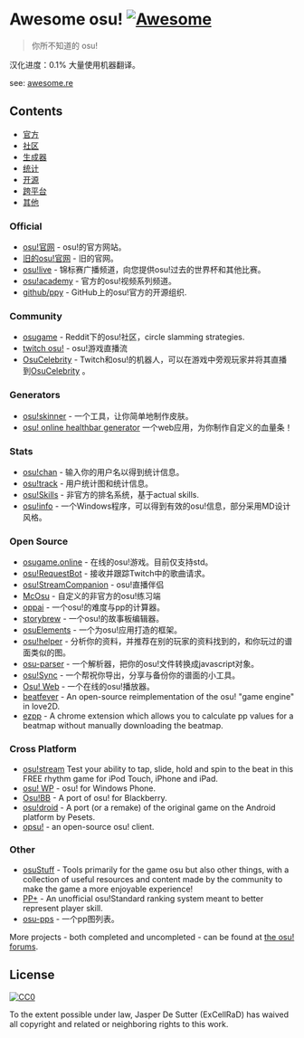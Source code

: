 # Awesome osu! [![Awesome](https://cdn.rawgit.com/sindresorhus/awesome/d7305f38d29fed78fa85652e3a63e154dd8e8829/media/badge.svg)](https://github.com/sindresorhus/awesome)
 
> 你所不知道的 osu!

汉化进度：0.1%
大量使用机器翻译。

see: [awesome.re](https://awesome.re)

## Contents
- [官方](#official)
- [社区](#community)
- [生成器](#generators)
- [统计](#stats)
- [开源](#open-source)
- [跨平台](#cross-platform)
- [其他](#other)

### Official
- [osu!官网](https://osu.ppy.sh) - osu!的官方网站。
- [旧的osu!官网](https://old.ppy.sh) - 旧的官网。
- [osu!live](https://www.youtube.com/channel/UC04QGgpwL5b53HbMCi4TB7A) - 锦标赛广播频道，向您提供osu!过去的世界杯和其他比赛。
- [osu!academy](https://www.youtube.com/user/osuacademy) - 官方的osu!视频系列频道。
- [github/ppy](https://github.com/ppy/) - GitHub上的osu!官方的开源组织.

### Community
- [osugame](https://www.reddit.com/r/osugame/) - Reddit下的osu!社区，circle slamming strategies.
- [twitch osu!](https://www.twitch.tv/directory/game/osu!) - osu!游戏直播流
- [OsuCelebrity](https://www.twitch.tv/osucelebrity) - Twitch和osu!的机器人，可以在游戏中旁观玩家并将其直播到[OsuCelebrity](https://twitch.tv/OsuCelebrity) 。
### Generators
- [osu!skinner](https://osuskinner.com/) - 一个工具，让你简单地制作皮肤。
- [osu! online healthbar generator](https://agube.lu/generator/) 一个web应用，为你制作自定义的血量条！

### Stats
- [osu!chan](https://syrin.me/osuchan/) - 输入你的用户名以得到统计信息。
- [osu!track](https://ameobea.me/osutrack/) - 用户统计图和统计信息。
- [osu!Skills](https://osuskills.tk/) - 非官方的排名系统，基于actual skills.
- [osu!info](https://github.com/GreenTurtwig/osu-info) - 一个Windows程序，可以得到有效的osu!信息，部分采用MD设计风格。

### Open Source
- [osugame.online](https://github.com/111116/osu) - 在线的osu!游戏。目前仅支持std。
- [osu!RequestBot](https://github.com/RedbackThomson/OsuRequestBot) - 接收并跟踪Twitch中的歌曲请求。
- [osu!StreamCompanion](https://github.com/Piotrekol/StreamCompanion) - osu!直播伴侣
- [McOsu](https://github.com/McKay42/McOsu) - 自定义的非官方的osu!练习端
- [oppai](https://github.com/Francesco149/oppai) - 一个osu!的难度与pp的计算器。
- [storybrew](https://github.com/Damnae/storybrew) - 一个osu!的故事板编辑器。
- [osuElements](https://github.com/ExCellRaD/osuElements) - 一个为osu!应用打造的框架。
- [osu!helper](http://www.tyrrrz.me/projects/?id=osuhelper) - 分析你的资料，并推荐在别的玩家的资料找到的，和你玩过的谱面类似的图。
- [osu-parser](https://github.com/nojhamster/osu-parser) - 一个解析器，把你的osu!文件转换成javascript对象。
- [osu!Sync](https://osu.ppy.sh/forum/t/270446/) - 一个帮祝你导出，分享与备份你的谱面的小工具。
- [Osu! Web](https://drewdevault.com/osuweb/) - 一个在线的osu!播放器。
- [beatfever](https://github.com/Sulunia/beatfever) - An open-source reimplementation of the osu! "game engine" in love2D.
- [ezpp](https://github.com/oamaok/ezpp) - A chrome extension which allows you to calculate pp values for a beatmap without manually downloading the beatmap.

### Cross Platform
- [osu!stream](https://osustream.com/) Test your ability to tap, slide, hold and spin to the beat in this FREE rhythm game for iPod Touch, iPhone and iPad.
- [osu! WP](https://www.microsoft.com/nl-nl/store/p/osu-wp/9wzdncrfhxvj) - osu! for Windows Phone.
- [Osu!BB](https://osu.ppy.sh/forum/t/130589) - A port of osu! for Blackberry.
- [osu!droid](https://osu.ppy.sh/forum/t/62680) - A port (or a remake) of the original game on the Android platform by Pesets.
- [opsu!](http://itdelatrisu.github.io/opsu/) - an open-source osu! client.

### Other
- [osuStuff](https://www.osustuff.org/) - Tools primarily for the game osu but also other things, with a collection of useful resources and content made by the community to make the game a more enjoyable experience!
- [PP+](https://syrin.me/pp+/) - An unofficial osu!Standard ranking system meant to better represent player skill.
- [osu-pps](https://grumd.github.io/osu-pps/) - 一个pp图列表。

More projects - both completed and uncompleted - can be found at [the osu! forums](https://osu.ppy.sh/forum/2).
## License

[![CC0](http://mirrors.creativecommons.org/presskit/buttons/88x31/svg/cc-zero.svg)](https://creativecommons.org/publicdomain/zero/1.0/)

To the extent possible under law, Jasper De Sutter (ExCellRaD) has waived all copyright and related or neighboring rights to this work.

